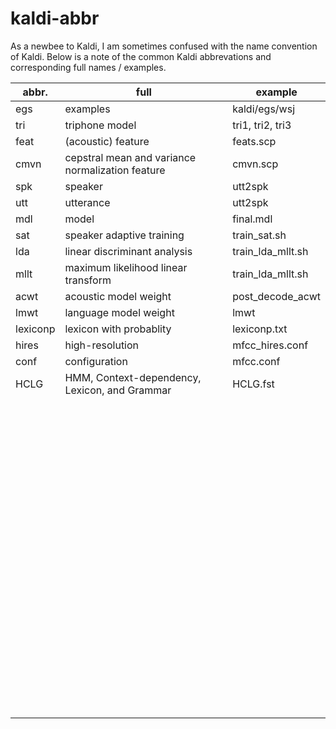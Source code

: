 # kaldi-abbr

As a newbee to Kaldi, I am sometimes confused with the name convention of Kaldi. Below is a note of the common Kaldi abbrevations and corresponding full names / examples.

| abbr. | full     | example       |
|-------|----------|---------------|
| egs   | examples | kaldi/egs/wsj |
| tri   | triphone model | tri1, tri2, tri3 |
| feat  | (acoustic) feature  | feats.scp  |
| cmvn  | cepstral mean and variance normalization feature | cmvn.scp  |
| spk  | speaker  | utt2spk  |
| utt  | utterance  | utt2spk  |
| mdl  | model  | final.mdl  |
| sat  | speaker adaptive training | train_sat.sh |
| lda  | linear discriminant analysis  |  train_lda_mllt.sh |
| mllt  | maximum likelihood linear transform   | train_lda_mllt.sh  |
| acwt  | acoustic model weight  | post_decode_acwt  |
| lmwt  | language model weight  | lmwt  |
| lexiconp  | lexicon with probablity | lexiconp.txt  |
| hires  | high-resolution  | mfcc_hires.conf  |
| conf  | configuration  | mfcc.conf |
| HCLG  | HMM, Context-dependency, Lexicon, and Grammar| HCLG.fst  |
|   |   |   |
|   |   |   |
|   |   |   |
|   |   |   |
|   |   |   |
|   |   |   |
|   |   |   |
|   |   |   |
|   |   |   |
|   |   |   |
|   |   |   |
|   |   |   |
|   |   |   |
|   |   |   |
|   |   |   |
|   |   |   |
|   |   |   |
|   |   |   |
|   |   |   |
|   |   |   |
|   |   |   |
|   |   |   |
|   |   |   |
|   |   |   |
|   |   |   |
|   |   |   |
|   |   |   |
|   |   |   |
|   |   |   |
|   |   |   |
|   |   |   |
|   |   |   |
|   |   |   |
|   |   |   |
|   |   |   |
|   |   |   |
|   |   |   |
|   |   |   |
|   |   |   |
|   |   |   |
|   |   |   |
|   |   |   |
|   |   |   |
|   |   |   |
|   |   |   |
|   |   |   |
|   |   |   |
|   |   |   |
|   |   |   |
|   |   |   |
|   |   |   |
|   |   |   |
|   |   |   |
|   |   |   |
|   |   |   |
|   |   |   |
|   |   |   |
|   |   |   |
|   |   |   |
|   |   |   |
|   |   |   |
|   |   |   |
|   |   |   |
|   |   |   |
|   |   |   |
|   |   |   |
|   |   |   |
|   |   |   |
|   |   |   |
|   |   |   |
|   |   |   |
|   |   |   |
|   |   |   |
|   |   |   |
|   |   |   |
|   |   |   |
|   |   |   |
|   |   |   |
|   |   |   |
|   |   |   |
|   |   |   |
|   |   |   |
|   |   |   |
|   |   |   |
|   |   |   |
